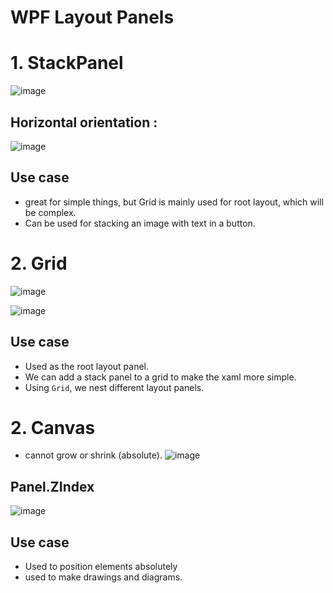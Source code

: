 # WPF Layout Panels

# 1. StackPanel

![image](https://github.com/user-attachments/assets/76c0d194-3bde-4e03-ac00-c08496a51c66)

## Horizontal orientation :
![image](https://github.com/user-attachments/assets/1976f84f-81ff-4b4b-b272-d15a2a4ffe08)

## Use case
- great for simple things, but Grid is mainly used for root layout, which will be complex.
- Can be used for stacking an  image with text in a button.

# 2. Grid
![image](https://github.com/user-attachments/assets/7a65b9fc-f2ec-4c80-a72e-8930ef4c7289)

![image](https://github.com/user-attachments/assets/882d8b25-6826-411d-ac30-8fdbd1277493)

## Use case
- Used as the root layout panel.
- We can add a stack panel to a grid to make the xaml more simple.
- Using `Grid`, we nest different layout panels.

# 2. Canvas
  - cannot grow or shrink (absolute).
![image](https://github.com/user-attachments/assets/460d53be-aea6-4caf-a5ba-d35211597778)

## Panel.ZIndex
![image](https://github.com/user-attachments/assets/25ef09f7-cb9c-4a44-8bb3-6b50d115adb0)


## Use case
- Used to position elements absolutely
- used to make drawings and diagrams.
